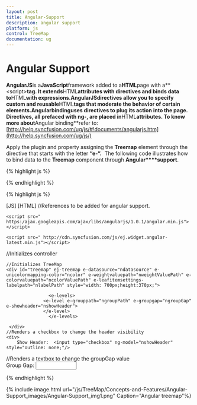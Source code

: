 ```yaml
---
layout: post
title: Angular-Support
description: angular support
platform: js
control: TreeMap
documentation: ug
---
```


# Angular Support

**AngularJS**is a**JavaScript**framework added to a**HTML**page with a**&lt;script&gt;**tag. It extends**HTML**attributes with directives and binds data to**HTML**with expressions.**AngularJS**directives allow you to specify custom and reusable**HTML**tags that moderate the behavior of certain elements.**Angularbinding**uses directives to plug its action into the page. Directives, all prefaced with ng-, are placed in**HTML**attributes. To know more about**Angular binding**refer to:[http://help.syncfusion.com/ug/js/#!documents/angularjs.htm](http://help.syncfusion.com/ug/js/)

Apply the plugin and property assigning the **Treemap** element through the directive that starts with the letter **“e-“.**  The following code illustrates how to bind data to the **Treemap** component through **Angular****support**.

{% highlight js %}


<script>

    var population_data = [
 { Continent: "Asia", Country: "Indonesia", Growth: 3, Population: 237641326 },
 { Continent: "Asia", Country: "Russia", Growth: 2, Population: 152518015 },
 { Continent: "Asia", Country: "Malaysia", Growth: 1, Population: 29672000 },
 { Continent: "North America", Country: "United States", Growth: 4, Population: 315645000 },
 { Continent: "North America", Country: "Mexico", Growth: 2, Population: 112336538 },
 { Continent: "North America", Country: "Canada", Growth: 1, Population: 39056064 },
 { Continent: "South America", Country: "Colombia", Growth: 1, Population: 47000000 },
 { Continent: "South America", Country: "Brazil", Growth: 3, Population: 193946886 },
 { Continent: "Africa", Country: "Nigeria", Growth: 2, Population: 170901000 },
 { Continent: "Africa", Country: "Egypt", Growth: 1, Population: 83661000 },
 { Continent: "Europe", Country: "Germany", Growth: 1, Population: 81993000 },
 { Continent: "Europe", Country: "France", Growth: 1, Population: 65605000 },
 { Continent: "Europe", Country: "UK", Growth: 1, Population: 63181775 },
    ];

</script>


{% endhighlight %}



{% highlight js %}

 [JS]
[HTML]
//References to be added for angular support.

    <script src=" https:/ajax.googleapis.com/ajax/libs/angularjs/1.0.1/angular.min.js">
    </script>

    <script src=" http://cdn.syncfusion.com/js/ej.widget.angular-latest.min.js"></script>

<div ng-app="SyncApp">
//Initializes controller
<div ng-controller="TreeMapcontroller">

    //Initializes TreeMap
    <div id="treemap" ej-treemap e-datasource="ndatasource" e-unicolormapping-color="ncolor" e-weightvaluepath="nweightValuePath" e-colorvaluepath="ncolorValuePath" e-leafitemsettings-labelpath="nlabelPath" style="width: 700px;height:370px;">

                    <e-levels>
                  <e-level e-grouppath="ngroupPath" e-groupgap="ngroupGap"                    e-showheader="nshowHeader">          
                  </e-level>
                    </e-levels>

     </div> 
    //Renders a checkbox to change the header visibility
    <div>
        Show Header:  <input type="checkbox" ng-model="nshowHeader" style="outline: none;"/>   
   </div>
//Renders a textbox to change the groupGap value 
   <div>
        Group Gap:  <input type="text" id="Text11" ng-model="ngroupGap" style="width: 110px" />
  </div> 
    <script>
       angular.module('syncApp', ['ejangular'])
       .controller('TreeMapcontroller', function ($scope) {
$scope.ndatasource = population_data;
$scope.ncolorValuePath = "Growth";
$scope.nweightValuePath = "Growth";
$scope.nlabelPath = "Country";

$scope.ngroupPath = "Continent";
$scope.ngroupGap = 5;
$scope.nshowHeader = true;

$scope.ncolor = "#2380BB";
});
    </script> 
</div>
</div>


{% endhighlight %}



{% include image.html url="/js/TreeMap/Concepts-and-Features/Angular-Support_images/Angular-Support_img1.png" Caption="Angular treemap"%}







